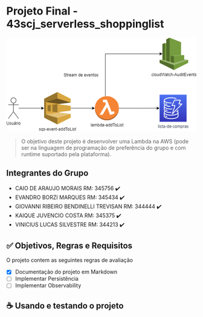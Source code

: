 # Projeto Final - 43scj_serverless_shoppinglist

<p align="center">
<img src="img\macro_trabalho_final.png" alt="Desenho macro de solução para o Trabalho">
</p>

> O objetivo deste projeto é desenvolver uma Lambda na AWS (pode ser na linguagem de programação de preferência do grupo e com runtime suportado pela plataforma).

## Integrantes do Grupo

- CAIO DE ARAUJO MORAIS RM: 345756 ✔️
- EVANDRO BORZI MARQUES RM: 345434 ✔️
- GIOVANNI RIBEIRO BENDINELLI TREVISAN RM: 344444 ✔️
- KAIQUE JUVENCIO COSTA RM: 345375 ✔️
- VINICIUS LUCAS SILVESTRE RM: 344213 ✔️

## :white_check_mark: Objetivos, Regras e Requisitos

O projeto contem as seguintes regras de avaliação

- [x] Documentação do projeto em Markdown
- [ ] Implementar Persistência
- [ ] Implementar Observability

## ☕ Usando e testando o projeto
